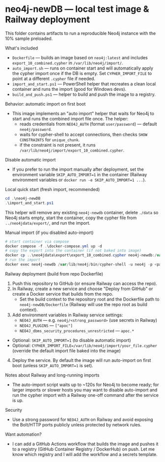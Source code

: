 # neo4j-newDB — local test image & Railway deployment

This folder contains artifacts to run a reproducible Neo4j instance with the 10% sample preloaded.

What's included
- `Dockerfile` — builds an image based on `neo4j:latest` and includes `export_10_combined.cypher` in `/var/lib/neo4j/import/`.
- `auto_import.sh` — runs on container start and will automatically apply the cypher import once if the DB is empty. Set `CYPHER_IMPORT_FILE` to point at a different `.cypher` file if needed.
- `import_and_start.ps1` — PowerShell helper that recreates a clean local container and runs the import (good for Windows devs).
- `build_and_push.ps1` — helper to build and push the image to a registry.

Behavior: automatic import on first boot
- This image implements an "auto import" helper that waits for Neo4j to start and runs the combined import file once. The helper:
  - reads credentials from `NEO4J_AUTH` (format `user/password`) — default `neo4j/password`.
  - waits for cypher-shell to accept connections, then checks `SHOW CONSTRAINTS` for `unique_chunk`.
  - if the constraint is not present, it runs `/var/lib/neo4j/import/export_10_combined.cypher`.

Disable automatic import
- If you prefer to run the import manually after deployment, set the environment variable `SKIP_AUTO_IMPORT=1` in the container (Railway environment variables or `docker run -e SKIP_AUTO_IMPORT=1 ...`).

Local quick start (fresh import, recommended)

```powershell
cd .\neo4j-newDB
.\import_and_start.ps1
```

This helper will remove any existing `neo4j-newdb` container, delete `./data` so Neo4j starts empty, start the container, copy the cypher file from `../neo4jdata/export/`, and run the import.

Manual import (if you disabled auto-import)

```powershell
# start container via compose
docker compose -f .\docker-compose.yml up -d
# copy the export into the container (if not baked into image)
docker cp ..\neo4jdata\export\export_10_combined.cypher neo4j-newdb:/var/lib/neo4j/import/
# run the import
docker exec neo4j-newdb /var/lib/neo4j/bin/cypher-shell -u neo4j -p <password> -f /var/lib/neo4j/import/export_10_combined.cypher
```

Railway deployment (build from repo Dockerfile)

1. Push this repository to GitHub (or ensure Railway can access the repo).
2. In Railway, create a new service and choose "Deploy from GitHub" or create a Docker service that builds from the repo.
   - Set the build context to the repository root and the Dockerfile path to `neo4j-newDB/Dockerfile` (Railway will use the repo root as build context).
3. Add environment variables in Railway service settings:
   - `NEO4J_AUTH` — e.g. `neo4j/<strong_password>` (use secrets in Railway)
   - `NEO4J_PLUGINS` — `["apoc"]`
   - `NEO4J_dbms_security_procedures_unrestricted` — `apoc.*`
- Optional: `SKIP_AUTO_IMPORT=1` (to disable automatic import)
- Optional: `CYPHER_IMPORT_FILE=/var/lib/neo4j/import/your_file.cypher` (override the default import file baked into the image)
4. Deploy the service. By default the image will run auto-import on first boot (unless `SKIP_AUTO_IMPORT=1` is set).

Notes about Railway and long-running imports
- The auto-import script waits up to ~120s for Neo4j to become ready; for larger imports or slower hosts you may want to disable auto-import and run the cypher import with a Railway one-off command after the service is up.

Security
- Use a strong password for `NEO4J_AUTH` on Railway and avoid exposing the Bolt/HTTP ports publicly unless protected by network rules.

Want automation?
- I can add a GitHub Actions workflow that builds the image and pushes it to a registry (GitHub Container Registry / DockerHub) on push. Let me know which registry and I will add the workflow and a secrets template.

